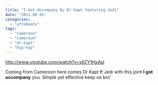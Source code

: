 ```yaml
---
title: "I Got Accompany By Dr Kapt featuring Jedi"
date: "2011-08-05"
categories: 
  - "afrobeats"
tags: 
  - "cameroon"
  - "cameroun"
  - "dr-kapt"
  - "hip-hop"
---
```


http://www.youtube.com/watch?v=stIZY1HxAsI

Coming from Cameroon here comes Dr Kapt ft Jedi with this joint **I got accompany** you. Simple yet effective keep on bro'

